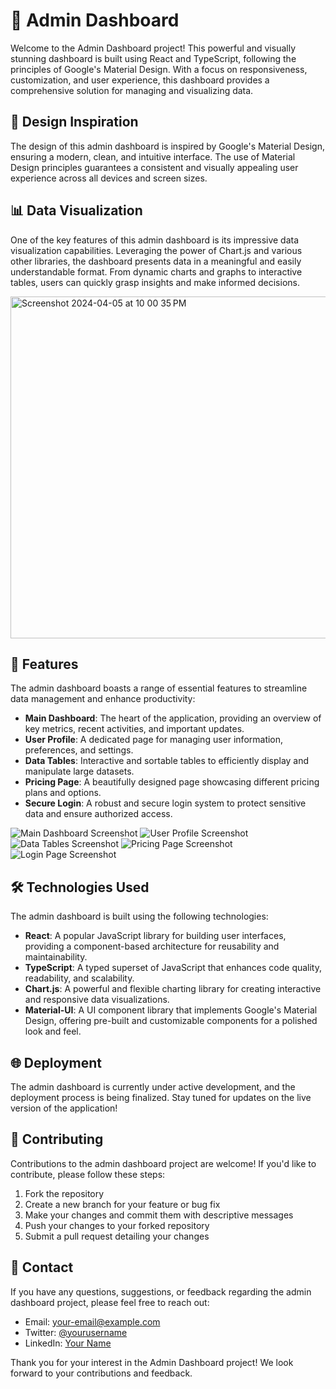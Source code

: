 # 🌟 Admin Dashboard

Welcome to the Admin Dashboard project! This powerful and visually stunning dashboard is built using React and TypeScript, following the principles of Google's Material Design. With a focus on responsiveness, customization, and user experience, this dashboard provides a comprehensive solution for managing and visualizing data.

## 🎨 Design Inspiration

The design of this admin dashboard is inspired by Google's Material Design, ensuring a modern, clean, and intuitive interface. The use of Material Design principles guarantees a consistent and visually appealing user experience across all devices and screen sizes.

## 📊 Data Visualization

One of the key features of this admin dashboard is its impressive data visualization capabilities. Leveraging the power of Chart.js and various other libraries, the dashboard presents data in a meaningful and easily understandable format. From dynamic charts and graphs to interactive tables, users can quickly grasp insights and make informed decisions.

<img width="547" alt="Screenshot 2024-04-05 at 10 00 35 PM" src="https://github.com/aahalani/admindashboard/assets/29179250/26a0ac3b-b6dd-4162-9ab4-9d8816b509f1">

## 🚀 Features

The admin dashboard boasts a range of essential features to streamline data management and enhance productivity:

- **Main Dashboard**: The heart of the application, providing an overview of key metrics, recent activities, and important updates.
- **User Profile**: A dedicated page for managing user information, preferences, and settings.
- **Data Tables**: Interactive and sortable tables to efficiently display and manipulate large datasets.
- **Pricing Page**: A beautifully designed page showcasing different pricing plans and options.
- **Secure Login**: A robust and secure login system to protect sensitive data and ensure authorized access.

![Main Dashboard Screenshot](screenshots/main-dashboard.png)
![User Profile Screenshot](screenshots/user-profile.png)
![Data Tables Screenshot](screenshots/data-tables.png)
![Pricing Page Screenshot](screenshots/pricing-page.png)
![Login Page Screenshot](screenshots/login-page.png)

## 🛠️ Technologies Used

The admin dashboard is built using the following technologies:

- **React**: A popular JavaScript library for building user interfaces, providing a component-based architecture for reusability and maintainability.
- **TypeScript**: A typed superset of JavaScript that enhances code quality, readability, and scalability.
- **Chart.js**: A powerful and flexible charting library for creating interactive and responsive data visualizations.
- **Material-UI**: A UI component library that implements Google's Material Design, offering pre-built and customizable components for a polished look and feel.

## 🌐 Deployment

The admin dashboard is currently under active development, and the deployment process is being finalized. Stay tuned for updates on the live version of the application!

## 🤝 Contributing

Contributions to the admin dashboard project are welcome! If you'd like to contribute, please follow these steps:

1. Fork the repository
2. Create a new branch for your feature or bug fix
3. Make your changes and commit them with descriptive messages
4. Push your changes to your forked repository
5. Submit a pull request detailing your changes

## 📧 Contact

If you have any questions, suggestions, or feedback regarding the admin dashboard project, please feel free to reach out:

- Email: your-email@example.com
- Twitter: [@yourusername](https://twitter.com/yourusername)
- LinkedIn: [Your Name](https://www.linkedin.com/in/yourname)

Thank you for your interest in the Admin Dashboard project! We look forward to your contributions and feedback.

